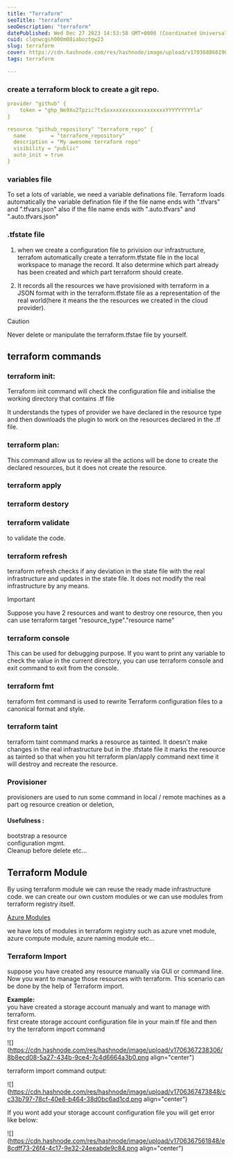 ```yaml
---
title: "Terraform"
seoTitle: "terraform"
seoDescription: "terraform"
datePublished: Wed Dec 27 2023 14:53:58 GMT+0000 (Coordinated Universal Time)
cuid: clqnwcgsh000m08iaboztgw23
slug: terraform
cover: https://cdn.hashnode.com/res/hashnode/image/upload/v1703688661906/c1e8c124-2d9a-4a71-afe1-7761f8f7815c.jpeg
tags: terraform

---
```


### create a terraform block to create a git repo.

```yaml
provider "github" {
    token = "ghp_Ne9Xu2Tpzic7txSxxxxxxxxxxxxxxxxxxxYYYYYYYYYla"
}

resource "github_repository" "terraform_repo" {
  name        = "terraform_repository"
  description = "My awesome terraform repo"
  visibility = "public"
  auto_init = true
}
```

### variables file

To set a lots of variable, we need a variable definations file. Terraform loads automatically the variable defination file if the file name ends with ".tfvars" and ".tfvars.json" also if the file name ends with ".auto.tfvars" and ".auto.tfvars.json"

### .tfstate file

1. when we create a configuration file to privision our infrastructure, terrafom automatically create a terraform.tfstate file in the local workspace to manage the record. It also determine which part already has been created and which part terraform should create.
    
2. It records all the resources we have provisioned with terraform in a JSON format with in the terraform.tfstate file as a representation of the real world(here it means the the resources we created in the cloud provider).
    

Caution

Never delete or manipulate the terraform.tfstae file by yourself.

## terraform commands

### terraform init:

Terraform init command will check the configuration file and initialise the working directory that contains .tf file

It understands the types of provider we have declared in the resource type and then downloads the plugin to work on the resources declared in the .tf file.

### terraform plan:

This command allow us to review all the actions will be done to create the declared resources, but it does not create the resource.

### terraform apply

### terraform destory

### terraform validate

to validate the code.

### terraform refresh

terraform refresh checks if any deviation in the state file with the real infrastructure and updates in the state file. It does not modify the real infrastructure by any means.

Important

Suppose you have 2 resources and want to destroy one resource, then you can use terraform target "resource\_type"."resource name"

### terraform console

This can be used for debugging purpose. If you want to print any variable to check the value in the current directory, you can use terraform console and exit command to exit from the console.

### terraform fmt

terraform fmt command is used to rewrite Terraform configuration files to a canonical format and style.

### terraform taint

terraform taint command marks a resource as tainted. It doesn't make changes in the real infrastructure but in the .tfstate file it marks the resource as tainted so that when you hit terraform plan/apply command next time it will destroy and recreate the resource.

### Provisioner

provisioners are used to run some command in local / remote machines as a part og resource creation or deletion,

#### Usefulness :

bootstrap a resource  
configuration mgmt.  
Cleanup before delete etc...

## Terraform Module

By using terraform module we can reuse the ready made infrastructure code. we can create our own custom modules or we can use modules from terraform registry itself.

[Azure Modules](https://registry.terraform.io/namespaces/Azure)

we have lots of modules in terraform registry such as azure vnet module, azure compute module, azure naming module etc...

### Terraform Import

suppose you have created any resource manually via GUI or command line. Now you want to manage those resources with terraform. This scenario can be done by the help of Terraform import.

**Example:**  
you have created a storage account manualy and want to manage with terraform.  
first create storage account configuration file in your main.tf file and then try the terraform import command

![](https://cdn.hashnode.com/res/hashnode/image/upload/v1706367238306/8b8ecd08-5a27-434b-9ce4-7c4d6664a3b0.png align="center")

terraform import command output:

![](https://cdn.hashnode.com/res/hashnode/image/upload/v1706367473848/cc33b797-78cf-40e8-b464-38d0bc6ad1cd.png align="center")

If you wont add your storage account configuration file you will get error like below:

![](https://cdn.hashnode.com/res/hashnode/image/upload/v1706367561848/e8cdff73-26f4-4c17-9e32-24eeabde9c84.png align="center")